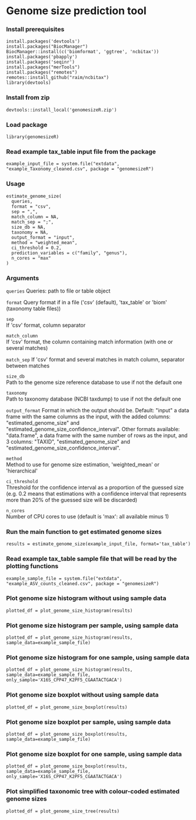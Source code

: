 # Genome size prediction tool

### Install prerequisites

```
install.packages('devtools')
install.packages("BiocManager")
BiocManager::install(c('biomformat', 'ggtree', 'ncbitax'))
install.packages('pbapply')
install.packages('seqinr')
install.packages("merTools")
install.packages("remotes")
remotes::install_github("raim/ncbitax")
library(devtools)
```

### Install from zip

```
devtools::install_local('genomesizeR.zip')
```

### Load package

```
library(genomesizeR)
```

### Read example tax_table input file from the package

```
example_input_file = system.file("extdata", "example_Taxonomy_cleaned.csv", package = "genomesizeR")
```

### Usage

```
estimate_genome_size(
  queries,
  format = "csv",
  sep = ",",
  match_column = NA,
  match_sep = ";",
  size_db = NA,
  taxonomy = NA,
  output_format = "input",
  method = "weighted_mean",
  ci_threshold = 0.2,
  prediction_variables = c("family", "genus"),
  n_cores = "max"
)
```

### Arguments

`queries`
Queries: path to file or table object

`format`
Query format if in a file ('csv' (default), 'tax_table' or 'biom' (taxonomy table files))

`sep`	
If 'csv' format, column separator

`match_column`	
If 'csv' format, the column containing match information (with one or several matches)

`match_sep`	
If 'csv' format and several matches in match column, separator between matches

`size_db`	
Path to the genome size reference database to use if not the default one

`taxonomy`	
Path to taxonomy database (NCBI taxdump) to use if not the default one

`output_format`	
Format in which the output should be. Default: "input" a data frame with the same columns as the input, with the added columns: "estimated_genome_size" and "estimated_genome_size_confidence_interval". Other formats available: "data.frame", a data frame with the same number of rows as the input, and 3 columns: "TAXID", "estimated_genome_size" and "estimated_genome_size_confidence_interval".

`method`	
Method to use for genome size estimation, 'weighted_mean' or 'hierarchical'

`ci_threshold`	
Threshold for the confidence interval as a proportion of the guessed size (e.g. 0.2 means that estimations with a confidence interval that represents more than 20% of the guessed size will be discarded)

`n_cores`	
Number of CPU cores to use (default is 'max': all available minus 1)


### Run the main function to get estimated genome sizes

```
results = estimate_genome_size(example_input_file, format='tax_table')
```

### Read example tax_table sample file that will be read by the plotting functions

```
example_sample_file = system.file("extdata", "example_ASV_counts_cleaned.csv", package = "genomesizeR")
```

### Plot genome size histogram without using sample data

```
plotted_df = plot_genome_size_histogram(results)
```

### Plot genome size histogram per sample, using sample data

```
plotted_df = plot_genome_size_histogram(results, sample_data=example_sample_file)
```

### Plot genome size histogram for one sample, using sample data

```
plotted_df = plot_genome_size_histogram(results, sample_data=example_sample_file, only_sample='X16S_CPP47_K2PF5_CGAATACTGACA')
```

### Plot genome size boxplot without using sample data

```
plotted_df = plot_genome_size_boxplot(results)
```

### Plot genome size boxplot per sample, using sample data

```
plotted_df = plot_genome_size_boxplot(results, sample_data=example_sample_file)
```

### Plot genome size boxplot for one sample, using sample data

```
plotted_df = plot_genome_size_boxplot(results, sample_data=example_sample_file, only_sample='X16S_CPP47_K2PF5_CGAATACTGACA')
```

### Plot simplified taxonomic tree with colour-coded estimated genome sizes

```
plotted_df = plot_genome_size_tree(results)
```
